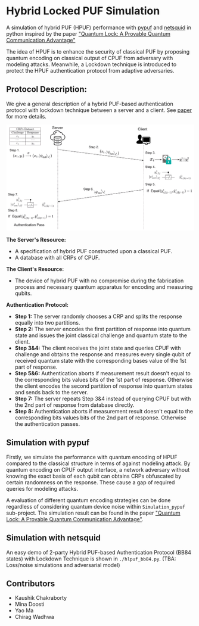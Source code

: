 # Hybrid Locked PUF Simulation
A simulation of hybrid PUF (HPUF) performance with [pypuf](https://github.com/nils-wisiol/pypuf) and [netsquid](https://netsquid.org) in python inspired by the paper ["Quantum Lock: A Provable Quantum Communication Advantage"](https://arxiv.org/abs/2110.09469)

The idea of HPUF is to enhance the security of classical PUF by proposing quantum encoding on classical output of CPUF from adversary with modeling attacks. Meanwhile, a Lockdown technique is introduced to protect the HPUF authentication protocol from adaptive adversaries.

## Protocol Description:
We give a general description of a hybrid PUF-based authentication protocol with lockdown technique between a server and a client. See [paper](https://arxiv.org/abs/2110.09469) for more details.

<img alt="alt_text" width="2000px" src="images/HPUF_protocol.png" />

**The Server's Resource:**

* A specification of hybrid PUF constructed upon a classical PUF.
* A database with all CRPs of CPUF.

**The Client's Resource:**

* The device of hybrid PUF with no compromise during the fabrication process and necessary quantum apparatus for encoding and measuring qubits.

**Authentication Protocol:**

* **Step 1:** The server randomly chooses a CRP and splits the response equally into two partitions.
* **Step 2:** The server encodes the first partition of response into quantum state and issues the joint classical challenge and quantum state to the client.           
* **Step 3&4:** The client receives the joint state and queries CPUF with challenge and obtains the response and measures every single qubit of received quantum state with the corresponding bases value of the 1st part of response. 
* **Step 5&6:** Authentication aborts if measurement result doesn't equal to the corresponding bits values bits of the 1st part of response. Otherwise the client encodes the second partition of response into quantum states and sends back to the server.
* **Step 7:** The server repeats Step 3&4 instead of querying CPUF but with the 2nd part of response from database directly. 
* **Step 8:** Authentication aborts if measurement result doesn't equal to the corresponding bits values bits of the 2nd part of response. Otherwise the authentication passes.


## Simulation with pypuf
Firstly, we simulate the performance with quantum encoding of HPUF compared to the classical structure in terms of against modeling attack. By quantum encoding on CPUF output interface, a network adversary without knowing the exact basis of each qubit can obtains CRPs obfuscated by certain randomness on the response. These cause a gap of required queries for modeling attacks. 

A evaluation of different quantum encoding strategies can be done regardless of considering quantum device noise within ```Simulation_pypuf``` sub-project. The simulation result can be found in the paper ["Quantum Lock: A Provable Quantum Communication Advantage"](https://arxiv.org/abs/2110.09469).

## Simulation with netsquid

An easy demo of 2-party Hybrid PUF-based Authentication Protocol (BB84 states) with Lockdown Technique is shown in ```./hlpuf_bb84.py```. (TBA: Loss/noise simulations and adversarial model)

## Contributors
* Kaushik Chakraborty
* Mina Doosti
* Yao Ma
* Chirag Wadhwa
